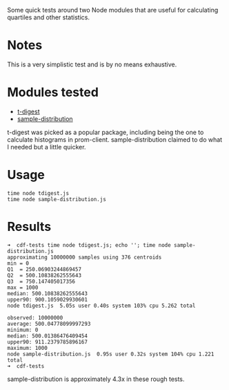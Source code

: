 Some quick tests around two Node modules that are useful for calculating quartiles and other statistics.

# Notes

This is a very simplistic test and is by no means exhaustive. 

# Modules tested

- [t-digest][1]
- [sample-distribution][2]

t-digest was picked as a popular package, including being the one to calculate histograms in prom-client.
sample-distribution claimed to do what I needed but a little quicker.

# Usage

```
time node tdigest.js
time node sample-distribution.js

```

# Results

```
➜  cdf-tests time node tdigest.js; echo ''; time node sample-distribution.js
approximating 10000000 samples using 376 centroids
min = 0
Q1  = 250.06903244869457
Q2  = 500.10838262555643
Q3  = 750.147405017356
max = 1000
median: 500.10838262555643
upper90: 900.1059029930601
node tdigest.js  5.05s user 0.40s system 103% cpu 5.262 total

observed: 10000000
average: 500.04778099997293
minimum: 0
median: 500.01386476409454
upper90: 911.2379785896167
maximum: 1000
node sample-distribution.js  0.95s user 0.32s system 104% cpu 1.221 total
➜  cdf-tests
```

sample-distribution is approximately 4.3x in these rough tests.

[1]: https://github.com/tdunning/t-digest
[2]: https://github.com/hville/sample-distribution


